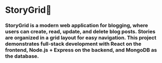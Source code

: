 # StoryGrid📑

### StoryGrid is a modern web application for blogging, where users can create, read, update, and delete blog posts. Stories are organized in a grid layout for easy navigation. This project demonstrates full-stack development with React on the frontend, Node.js + Express on the backend, and MongoDB as the database.
